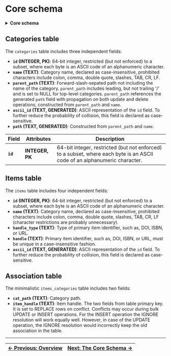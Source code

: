 # Core schema

<details>  
<summary><b>Core schema</b></summary>  

```sql
DROP TABLE IF EXISTS "categories";
CREATE TABLE "categories" (
                            -- Unique ID for each category, 64-bit integer
    "id"            INTEGER PRIMARY KEY,
                            -- Name of the category, case-insensitive
    "name"          TEXT    NOT NULL COLLATE NOCASE
                            CHECK (
                                NOT instr(name, ':') AND
                                NOT instr(name, ',') AND
                                NOT instr(name, '"') AND
                                NOT instr(name, '/') AND
                                NOT instr(name, char(0x5C)) AND
                                NOT instr(name, char(0x0A)) AND
                                NOT instr(name, char(0x0D)) AND
                                NOT instr(name, char(0x09)) AND
                                length(name) > 0
                            ),
                            -- Parent category path, nullable for top-level categoriess
    "parent_path"   TEXT    COLLATE NOCASE
                                REFERENCES "categories"("path") ON DELETE CASCADE ON UPDATE CASCADE,
                            -- Used for housekeeping purposes
    "ascii_id"      TEXT    NOT NULL UNIQUE COLLATE BINARY
                            GENERATED ALWAYS AS (
                                char(
                                    (abs(id) >> 8 * 7) & 255,
                                    (abs(id) >> 8 * 6) & 255,
                                    (abs(id) >> 8 * 5) & 255,
                                    (abs(id) >> 8 * 4) & 255,
                                    (abs(id) >> 8 * 3) & 255,
                                    (abs(id) >> 8 * 2) & 255,
                                    (abs(id) >> 8 * 1) & 255,
                                    (abs(id) >> 8 * 0) & 255
                                )
                            ),
                            -- Materialized path, case-insensitive
    "path"          TEXT    NOT NULL UNIQUE COLLATE NOCASE
                            GENERATED ALWAYS AS (ifnull("parent_path", '') || '/' || "name"),
                            -- Ensure unique category names under the same parent
    UNIQUE("name", "parent_path")
);

-- Index for quick lookup by parent_path
CREATE INDEX "idx_categories_parent_path" ON "categories" ("parent_path");


DROP TABLE IF EXISTS "items";
CREATE TABLE "items" (
                            -- Unique ID for each item, 64-bit integer
    "id"            INTEGER PRIMARY KEY,
                            -- Name of the item, case-insensitive
    "name"          TEXT    NOT NULL COLLATE NOCASE
                            CHECK (
                                NOT instr(name, ':') AND
                                NOT instr(name, ',') AND
                                NOT instr(name, '"') AND
                                NOT instr(name, '/') AND
                                NOT instr(name, char(0x5C)) AND
                                NOT instr(name, char(0x0A)) AND
                                NOT instr(name, char(0x0D)) AND
                                NOT instr(name, char(0x09)) AND
                                length(name) > 0
                            ),
    "handle_type"   TEXT    NOT NULL COLLATE NOCASE,
    "handle"        TEXT    NOT NULL COLLATE NOCASE UNIQUE,
                            -- Textual representation of the ID
    "ascii_id"      TEXT    NOT NULL UNIQUE COLLATE BINARY
                            GENERATED ALWAYS AS (
                                char(
                                    (abs(id) >> 8 * 7) & 255,
                                    (abs(id) >> 8 * 6) & 255,
                                    (abs(id) >> 8 * 5) & 255,
                                    (abs(id) >> 8 * 4) & 255,
                                    (abs(id) >> 8 * 3) & 255,
                                    (abs(id) >> 8 * 2) & 255,
                                    (abs(id) >> 8 * 1) & 255,
                                    (abs(id) >> 8 * 0) & 255
                                )
                            )
);


DROP TABLE IF EXISTS "items_categories";
CREATE TABLE "items_categories" (
    "cat_path"      TEXT COLLATE NOCASE REFERENCES categories(path) ON DELETE CASCADE ON UPDATE CASCADE,
    "item_handle"   TEXT COLLATE NOCASE REFERENCES items(handle) ON DELETE CASCADE ON UPDATE CASCADE,
    PRIMARY KEY(cat_path, item_handle) ON CONFLICT REPLACE
);

CREATE INDEX idx_items_categories_item_handle ON items_categories(item_handle);
```

</details>  

## Categories table

The `categories` table includes three independent fields:
- **`id` (INTEGER, PK)**: 64-bit integer, restricted (but not enforced) to a subset, where each byte is an ASCII code of an alphanumeric character.
- **`name` (TEXT)**: Category name, declared as case-insensitive, prohibited characters include colon, comma, double quote, slashes, TAB, CR, LF.
- **`parent_path` (TEXT)**: Forward-slash-sepated path not including the name of the category. `parent_path` includes leading, but not trailing '/' and is set to NULL for top-level categories. `parent_path` references the generated `path` field with propagation on both update and delete operations, constructed from `parent_path` and `name`.
- **`ascii_id` (TEXT, GENERATED)**: ASCII representation of the `id` field. To further reduce the probability of collision, this field is declared as case-sensitive.
- **`path` (TEXT, GENERATED)**: Constructed from `parent_path` and `name`.


| <center>Field</center> | <center>Attributes</center> | Description                                                                                                               |
| ---------------------- | --------------------------- | ------------------------------------------------------------------------------------------------------------------------- |
| **`id`**               | **INTEGER, PK**             | 64-bit integer, restricted (but not enforced) to a subset, where each byte is an ASCII code of an alphanumeric character. |


## Items table

The `items` table includes four independent fields:
- **`id` (INTEGER, PK)**: 64-bit integer, restricted (but not enforced) to a subset, where each byte is an ASCII code of an alphanumeric character.
- **`name` (TEXT)**: Category name, declared as case-insensitive, prohibited characters include colon, comma, double quote, slashes, TAB, CR, LF (character restrictions are probably unnecessary).
- **`handle_type` (TEXT)**: Type of primary item identifier, such as, DOI, ISBN, or URL.
- **`handle` (TEXT)**: Primary item identifier, such as, DOI, ISBN, or URL, must be unique in a case-insensitive fashion.
- **`ascii_id` (TEXT, GENERATED)**: ASCII representation of the `id` field. To further reduce the probability of collision, this field is declared as case-sensitive.

## Association table

The minimalistic `items_categories` table includes two fields:
- **`cat_path` (TEXT)**: Category path.
- **`item_handle` (TEXT)**: Item handle.
The two fields from table primary key. It is set to REPLACE rows on conflict. Conflicts may occur during bulk UPDATE or INSERT operations. For the INSERT operation the IGNORE resolution will work equally well. However, in case of the UPDATE operation, the IGNORE resolution would incorrectly keep the old association in the table.

---  

| [**<- Previous: Overview**][Overview] | [**Next: The Core Schema ->**][CoreSchema] |
| ------------------------------------- | ------------------------------------------ |


<!-- References-->

[CoreSchema]: https://github.com/pchemguy/SQLiteMP/blob/main/sqlitemp/src/sqlitemp/sql/core_schema.sql
[Overview]: https://github.com/pchemguy/SQLiteMP/blob/main/sqlitemp/docs/Overview.md